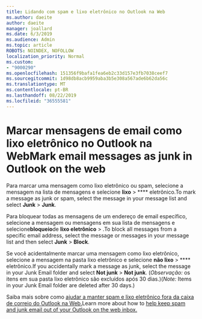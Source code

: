 ```yaml
---
title: Lidando com spam e lixo eletrônico no Outlook na Web
ms.author: daeite
author: daeite
manager: joallard
ms.date: 6/3/2019
ms.audience: Admin
ms.topic: article
ROBOTS: NOINDEX, NOFOLLOW
localization_priority: Normal
ms.custom:
- "9000290"
ms.openlocfilehash: 151356f9bafa1fea6eb2c33d157e3fb7038ceef7
ms.sourcegitcommit: 1d98db8acb9959aba3b5e308a567ade6b62da56c
ms.translationtype: MT
ms.contentlocale: pt-BR
ms.lasthandoff: 08/22/2019
ms.locfileid: "36555581"
---
```

# <a name="mark-email-messages-as-junk-in-outlook-on-the-web"></a><span data-ttu-id="5c2fe-102">Marcar mensagens de email como lixo eletrônico no Outlook na Web</span><span class="sxs-lookup"><span data-stu-id="5c2fe-102">Mark email messages as junk in Outlook on the web</span></span>

<span data-ttu-id="5c2fe-103">Para marcar uma mensagem como lixo eletrônico ou spam, selecione a mensagem na lista de mensagens e selecione **lixo** > \*\*\*\* eletrônico.</span><span class="sxs-lookup"><span data-stu-id="5c2fe-103">To mark a message as junk or spam, select the message in your message list and select **Junk** > **Junk**.</span></span>

<span data-ttu-id="5c2fe-104">Para bloquear todas as mensagens de um endereço de email específico, selecione a mensagem ou mensagens em sua lista de mensagens e selecione**bloqueio**de **lixo eletrônico** > .</span><span class="sxs-lookup"><span data-stu-id="5c2fe-104">To block all messages from a specific email address, select the message or messages in your message list and then select **Junk** > **Block**.</span></span>

<span data-ttu-id="5c2fe-105">Se você acidentalmente marcar uma mensagem como lixo eletrônico, selecione a mensagem na pasta lixo eletrônico e selecione **não lixo** > \*\*\*\* eletrônico.</span><span class="sxs-lookup"><span data-stu-id="5c2fe-105">If you accidentally mark a message as junk, select the message in your Junk Email folder and select **Not junk** > **Not junk**.</span></span> <span data-ttu-id="5c2fe-106">(*Observação:* os itens em sua pasta lixo eletrônico são excluídos após 30 dias.)</span><span class="sxs-lookup"><span data-stu-id="5c2fe-106">(*Note:* Items in your Junk Email folder are deleted after 30 days.)</span></span>

<span data-ttu-id="5c2fe-107">Saiba mais sobre como [ajudar a manter spam e lixo eletrônico fora da caixa de correio do Outlook na Web.](https://support.office.com/article/db786e79-54e2-40cc-904f-d89d57b7f41d)</span><span class="sxs-lookup"><span data-stu-id="5c2fe-107">Learn more about how to [help keep spam and junk email out of your Outlook on the web inbox.](https://support.office.com/article/db786e79-54e2-40cc-904f-d89d57b7f41d)</span></span>